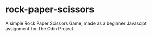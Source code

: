 # rock-paper-scissors
A simple Rock Paper Scissors Game, made as a beginner Javascipt assignment for The Odin Project.
